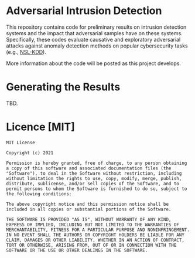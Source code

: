 # Adversarial Intrusion Detection

This repository contains code for preliminary results on intrusion detection systems and the impact that adversarial samples have on these systems. Specifically, these codes evaluate causative and exploratory adversarial attacks against anomaly detection methods on popular cybersecurity tasks (e.g., [NSL-KDD](https://www.unb.ca/cic/datasets/nsl.html)). 

More information about the code will be posted as this project develops. 

# Generating the Results 

TBD.

# Licence [MIT]

    MIT License

    Copyright (c) 2021 

    Permission is hereby granted, free of charge, to any person obtaining a copy of this software and associated documentation files (the "Software"), to deal in the Software without restriction, including without limitation the rights to use, copy, modify, merge, publish, distribute, sublicense, and/or sell copies of the Software, and to permit persons to whom the Software is furnished to do so, subject to the following conditions:
    
    The above copyright notice and this permission notice shall be included in all copies or substantial portions of the Software.
    
    THE SOFTWARE IS PROVIDED "AS IS", WITHOUT WARRANTY OF ANY KIND, EXPRESS OR IMPLIED, INCLUDING BUT NOT LIMITED TO THE WARRANTIES OF MERCHANTABILITY, FITNESS FOR A PARTICULAR PURPOSE AND NONINFRINGEMENT. IN NO EVENT SHALL THE AUTHORS OR COPYRIGHT HOLDERS BE LIABLE FOR ANY CLAIM, DAMAGES OR OTHER LIABILITY, WHETHER IN AN ACTION OF CONTRACT, TORT OR OTHERWISE, ARISING FROM, OUT OF OR IN CONNECTION WITH THE SOFTWARE OR THE USE OR OTHER DEALINGS IN THE SOFTWARE.
